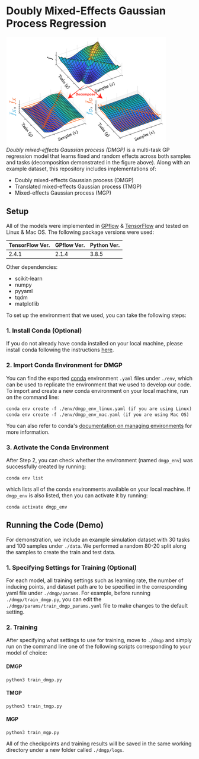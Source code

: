 # Doubly Mixed-Effects Gaussian Process Regression
![Decomposition Figure](https://github.com/SeyoungKimLab/DMGP/blob/main/figures/decomp.png)<br>
*Doubly mixed-effects Gaussian process (DMGP)* is a multi-task GP regression model that learns fixed and random effects across both samples and tasks (decomposition demonstrated in the figure above). Along with an example dataset, this repository includes implementations of:
- Doubly mixed-effects Gaussian process (DMGP)
- Translated mixed-effects Gaussian process (TMGP)
- Mixed-effects Gaussian process (MGP)

## Setup
All of the models were implemented in [GPflow](https://github.com/GPflow/GPflow) & [TensorFlow](https://www.tensorflow.org) and tested on Linux & Mac OS. The following package versions were used:

| TensorFlow Ver. | GPflow Ver. | Python Ver. | 
| --------------- | ----------- | ----------- |
| 2.4.1           | 2.1.4       | 3.8.5       |

Other dependencies:
- scikit-learn
- numpy
- pyyaml
- tqdm
- matplotlib

To set up the environment that we used, you can take the following steps:

### 1. Install Conda (Optional)
If you do not already have conda installed on your local machine, please install conda following the instructions [here](https://conda.io/projects/conda/en/latest/user-guide/install/index.html).

### 2. Import Conda Environment for DMGP
You can find the exported [conda](https://docs.conda.io/en/latest/) environment `.yaml` files under `./env`, which can be used to replicate the environment that we used to develop our code. To import and create a new conda environment on your local machine, run on the command line:
```
conda env create -f ./env/dmgp_env_linux.yaml (if you are using Linux)
conda env create -f ./env/dmgp_env_mac.yaml (if you are using Mac OS)
```

You can also refer to conda's [documentation on managing environments](https://conda.io/projects/conda/en/latest/user-guide/tasks/manage-environments.html) for more information.

### 3. Activate the Conda Environment
After Step 2, you can check whether the environment (named `dmgp_env`) was successfully created by running:
```
conda env list
```
which lists all of the conda environments available on your local machine. If `dmgp_env` is also listed, then you can activate it by running:
```
conda activate dmgp_env
```

## Running the Code (Demo)

For demonstration, we include an example simulation dataset with 30 tasks and 100 samples under `./data`. We performed a random 80-20 split along the samples to create the train and test data.

### 1. Specifying Settings for Training (Optional)
For each model, all training settings such as learning rate, the number of inducing points, and dataset path are to be specified in the corresponding yaml file under `./dmgp/params`. For example, before running `./dmgp/train_dmgp.py`, you can edit the `./dmgp/params/train_dmgp_params.yaml` file to make changes to the default setting. 

### 2. Training
After specifying what settings to use for training, move to `./dmgp` and simply run on the command line one of the following scripts corresponding to your model of choice:

#### DMGP
```
python3 train_dmgp.py
```

#### TMGP
```
python3 train_tmgp.py
```

#### MGP
```
python3 train_mgp.py
```

All of the checkpoints and training results will be saved in the same working directory under a new folder called `./dmgp/logs`.
